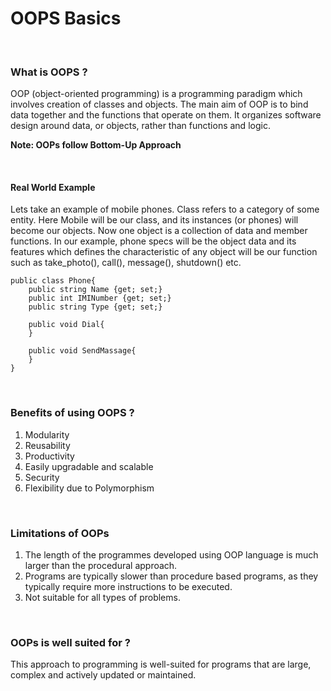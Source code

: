 # OOPS Basics

<br>

### What is OOPS ?
OOP (object-oriented programming) is a programming paradigm which involves creation of classes and objects. The main aim of OOP is to bind data together and the functions that operate on them. It organizes software design around data, or objects, rather than functions and logic.

**Note: OOPs follow Bottom-Up Approach**

<br>

#### Real World Example
Lets take an example of mobile phones. Class refers to a category of some entity. Here Mobile will be our class, and its instances (or phones) will become our objects. Now one object is a collection of data and member functions. In our example, phone specs will be the object data and its features which defines the characteristic of any object will be our function such as take_photo(), call(), message(), shutdown() etc.

```
public class Phone{
    public string Name {get; set;}
    public int IMINumber {get; set;}
    public string Type {get; set;}
    
    public void Dial{
    }
    
    public void SendMassage{
    }
}
```

<br>

### Benefits of using OOPS ?
1. Modularity
2. Reusability
3. Productivity
4. Easily upgradable and scalable
5. Security
6. Flexibility due to Polymorphism

<br>

### Limitations of OOPs
1. The length of the programmes developed using OOP language is much larger than the procedural approach.
2. Programs are typically slower than procedure based programs, as they typically require more instructions to be executed.
3. Not suitable for all types of problems.

<br>

### OOPs is well suited for ?
This approach to programming is well-suited for programs that are large, complex and actively updated or maintained.
